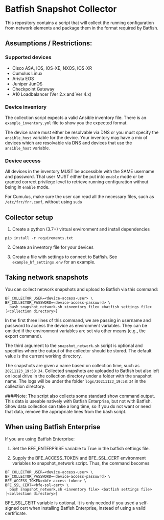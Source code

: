 # Batfish Snapshot Collector

This repository contains a script that will collect the running configuration from network elements and package them in
the format required by Batfish.

## Assumptions / Restrictions:

### Supported devices
- Cisco ASA, IOS, IOS-XE, NXOS, IOS-XR
- Cumulus Linux
- Arista EOS
- Juniper JunOS
- Checkpoint Gateway
- A10 Loadbalancer (Ver 2.x and Ver 4.x)

### Device inventory
The collection script expects a valid Ansible inventory file. There is an `example_inventory.yml` file to 
show you the expected format. 

The device name must either be resolvable via DNS or you must specify the `ansible_host` variable for the device.
Your inventory may have a mix of devices which are resolvable via DNS and devices that use the `ansible_host` variable.

### Device access
All devices in the inventory MUST be accessible with the SAME username and password. That user MUST either be put into 
`enable` mode or be granted correct privilege level to retrieve running configuration without being in `enable` mode.

For Cumulus, make sure the user can read all the necessary files, such as `/etc/frr/frr.conf`, without using `sudo`

## Collector setup

1) Create a python (3.7+) virtual environment and install dependencies
```
pip install -r requirements.txt
```

2) Create an inventory file for your devices

3) Create a file with settings to connect to Batfish. See `example_bf_settings.env` for an example.


## Taking network snapshots

You can collect network snapshots and upload to Batfish via this command:

```
BF_COLLECTOR_USER=<device-access-user> \
BF_COLLECTOR_PASSWORD=<device-access-passowrd> \ 
  bash snapshot_network.sh <inventory file> <batfish settings file> [<collection directory>]
```

In the first three lines of this command, we are passing in username and password to access the device as environment variables. They can be omitted if the environment variables are set via other means (e.g., the export command).

The third argument to the `snapshot_network.sh` script is optional and specifies where the output of the collector should be stored. The default value is the current working directory. 

The snapshots are given a name based on collection time, such as `20211123_19:58:34`. Collected snapshots are uploaded to Batfish but also left on local drive in the collection directory under a folder with the snapshot name. The logs will be under the folder `logs/20211123_19:58:34` in the collection directory. 

####Note: The script also collects some standard show command output. This data is useable natively with Batfish Enterprise, but not with Batfish. Show data collection can take a long time, so if you do not want or need that data, remove the appropriate lines from the bash script.

## When using Batfish Enterprise

If you are using Batfish Enterprise:

1) Set the BFE_ENTERPRISE variable to True in the batfish settings file. 

2) Supply the BFE_ACCESS_TOKEN and BFE_SSL_CERT environment variables to snapshot_network script. Thus, the command becomes

```
BF_COLLECTOR_USER=<device-access-user> \
BF_COLLECTOR_PASSWORD=<device-access-passowrd> \ 
BFE_ACCESS_TOKEN=<bfe-access-token> \ 
BFE_SSL_CERT=<bfe-ssl-cert> \ 
  bash snapshot_network.sh <inventory file> <batfish settings file> [<collection directory>]
```

BFE_SSL_CERT variable is optional. It is only needed if you used a self-signed cert when installing Batfish Enterprise, instead of using a valid certificate. 